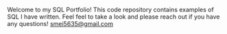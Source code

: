 Welcome to my SQL Portfolio! This code repository contains examples of SQL I have written. Feel feel to take a look and please reach out if you have any questions! smei5635@gmail.com
